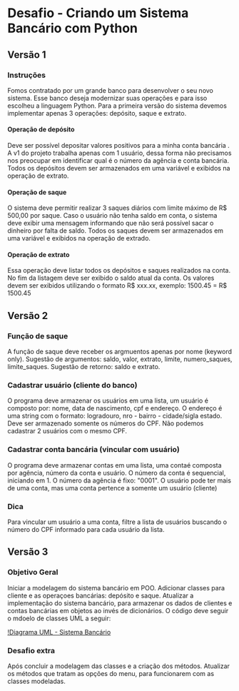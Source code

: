 # Desafio - Criando um Sistema Bancário com Python

## Versão 1

### Instruções

Fomos contratado por um grande banco para desenvolver o seu novo sistema. Esse banco deseja modernizar suas operações e para isso escolheu a linguagem Python. Para a primeira versão do sistema devemos implementar apenas 3 operações: depósito, saque e extrato.

#### Operação de depósito

Deve ser possível depositar valores positivos para a minha conta bancária . A v1 do projeto trabalha apenas com 1 usuário, dessa forma não precisamos nos preocupar em identificar qual é o número da agência e conta bancária. Todos os depósitos devem ser armazenados em uma variável e exibidos na operação de extrato.

#### Operação de saque

O sistema deve permitir realizar 3 saques diários com limite máximo de R$ 500,00 por saque. Caso o usuário não tenha saldo em conta, o sistema deve exibir uma mensagem informando que não será possível sacar o dinheiro por falta de saldo. Todos os saques devem ser armazenados em uma variável e exibidos na operação de extrado.

#### Operação de extrato

Essa operação deve listar todos os depósitos e saques realizados na conta. No fim da listagem deve ser exibido o saldo atual da conta.
Os valores devem ser exibidos utilizando o formato R$ xxx.xx, exemplo:
1500.45 = R$ 1500.45

## Versão 2


### Função de saque

A função de saque deve receber os argmuentos apenas por nome (keyword only). Sugestão de argumentos: saldo, valor, extrato, limite, numero_saques, limite_saques. Sugestão de retorno: saldo e extrato.

### Cadastrar usuário (cliente do banco)

O programa deve armazenar os usuários em uma lista, um usuário é composto por: nome, data de nascimento, cpf e endereço. O endereço é uma string com o formato: logradouro, nro - bairro - cidade/sigla estado. Deve ser armazenado somente os números do CPF. Não podemos cadastrar 2 usuários com o mesmo CPF.

### Cadastrar conta bancária (vincular com usuário)

O programa deve armazenar contas em uma lista, uma contaé composta por agência, número da conta e usuário. O número da conta é sequencial, iniciando em 1. O número da agência é fixo: "0001". O usuário pode ter mais de uma conta, mas uma conta pertence a somente um usuário (cliente)

### Dica

Para vincular um usuário a uma conta, filtre a lista de usuários buscando o número do CPF informado para cada usuário da lista.

## Versão 3

### Objetivo Geral
Iniciar a modelagem do sistema bancário em POO. Adicionar classes para cliente e as operaçoes bancárias: depósito e saque.
Atualizar a implementação do sistema bancário, para armazenar os dados de clientes e contas bancárias em objetos ao invés
de dicionários. O código deve seguir o mdoelo de classes UML a seguir:

[!Diagrama UML - Sistema Bancário](content/uml_bancario.png)

### Desafio extra

Após concluir a modelagem das classes e a criação dos métodos. Atualizar os métodos que tratam as opções do menu,
para funcionarem com as classes modeladas.